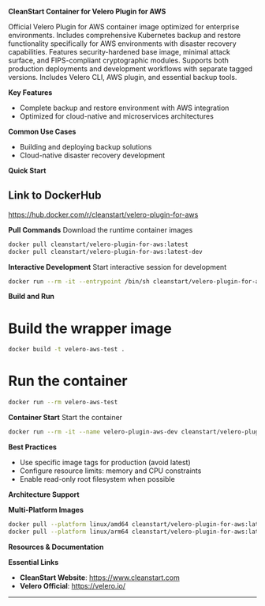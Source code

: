 **CleanStart Container for Velero Plugin for AWS**

Official Velero Plugin for AWS container image optimized for enterprise environments. Includes comprehensive Kubernetes backup and restore functionality specifically for AWS environments with disaster recovery capabilities. Features security-hardened base image, minimal attack surface, and FIPS-compliant cryptographic modules. Supports both production deployments and development workflows with separate tagged versions. Includes Velero CLI, AWS plugin, and essential backup tools.

**Key Features**
* Complete backup and restore environment with AWS integration
* Optimized for cloud-native and microservices architectures

**Common Use Cases**
* Building and deploying backup solutions
* Cloud-native disaster recovery development

**Quick Start**

## Link to DockerHub 

https://hub.docker.com/r/cleanstart/velero-plugin-for-aws

**Pull Commands**
Download the runtime container images

```bash
docker pull cleanstart/velero-plugin-for-aws:latest
docker pull cleanstart/velero-plugin-for-aws:latest-dev
```

**Interactive Development**
Start interactive session for development

```bash
docker run --rm -it --entrypoint /bin/sh cleanstart/velero-plugin-for-aws:latest-dev
```

**Build and Run**

# Build the wrapper image
```bash
docker build -t velero-aws-test .
```

# Run the container
```bash
docker run --rm velero-aws-test
```

**Container Start**
Start the container
```bash
docker run --rm -it --name velero-plugin-aws-dev cleanstart/velero-plugin-for-aws:latest
```

**Best Practices**
* Use specific image tags for production (avoid latest)
* Configure resource limits: memory and CPU constraints
* Enable read-only root filesystem when possible

**Architecture Support**

**Multi-Platform Images**

```bash
docker pull --platform linux/amd64 cleanstart/velero-plugin-for-aws:latest
docker pull --platform linux/arm64 cleanstart/velero-plugin-for-aws:latest
```

**Resources & Documentation**

**Essential Links**
* **CleanStart Website**: https://www.cleanstart.com
* **Velero Official**: https://velero.io/

---